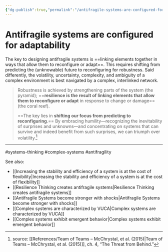 ```yaml
---
{"dg-publish":true,"permalink":"/antifragile-systems-are-configured-for-adaptability/"}
---
```



# Antifragile systems are configured for adaptability

The key to designing antifragile systems is ==linking elements together in ways that allow them to reconfigure or adapt==. This requires shifting from predicting the (unknowable) future to reconfiguring for robustness. Said differently, the volatility, uncertainty, complexity, and ambiguity of a complex environment is best navigated by a complex, interlinked network.

> Robustness is achieved by strengthening parts of the system (the pyramid); ==**resilience is the result of linking elements that allow them to reconfigure or adapt** in response to change or damage== (the coral reef).
>
> ==The key lies in **shifting our focus from predicting to reconfiguring**.== By embracing humility—recognizing the inevitability of surprises and unknowns—and concentrating on systems that can survive and indeed benefit from such surprises, we can triumph over volatility.[^1]


---
#systems-thinking #complex-systems #antifragility 

See also:
- [[Increasing the stability and efficiency of a system is at the cost of flexibility\|Increasing the stability and efficiency of a system is at the cost of flexibility]]
- [[Resilience Thinking creates antifragile systems\|Resilience Thinking creates antifragile systems]]
- [[Antifragile Systems become stronger with shocks\|Antifragile Systems become stronger with shocks]]
- [[Complex systems are characterized by VUCA\|Complex systems are characterized by VUCA]]
- [[Complex systems exhibit emergent behavior\|Complex systems exhibit emergent behavior]]

[^1]: source: [[References/Team of Teams – McChrystal, et al. (2015)\|Team of Teams – McChrystal, et al. (2015)]], ch. 4, “The Threat from Behind.”